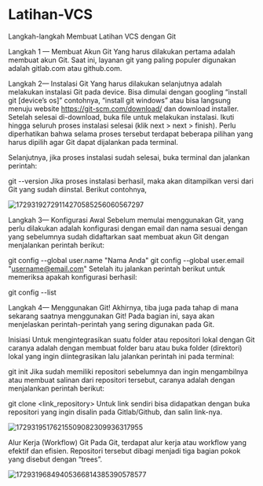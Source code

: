 # Latihan-VCS
Langkah-langkah Membuat Latihan VCS dengan Git

Langkah 1 — Membuat Akun Git
Yang harus dilakukan pertama adalah membuat akun Git. Saat ini, layanan git yang paling populer digunakan adalah gitlab.com atau github.com.

Langkah 2— Instalasi Git
Yang harus dilakukan selanjutnya adalah melakukan instalasi Git pada device. Bisa dimulai dengan googling “install git [device’s os]” contohnya, “install git windows” atau bisa langsung menuju website https://git-scm.com/download/ dan download installer. Setelah selesai di-download, buka file untuk melakukan instalasi. Ikuti hingga seluruh proses instalasi selesai (klik next > next > finish). Perlu diperhatikan bahwa selama proses tersebut terdapat beberapa pilihan yang harus dipilih agar Git dapat dijalankan pada terminal.

Selanjutnya, jika proses instalasi sudah selesai, buka terminal dan jalankan perintah:

git --version
Jika proses instalasi berhasil, maka akan ditampilkan versi dari Git yang sudah diinstal. Berikut contohnya,

![17293192729114270585256060567297](https://github.com/user-attachments/assets/ac5502b8-114f-4515-804e-dcab5ca0d5a1)

Langkah 3— Konfigurasi Awal
Sebelum memulai menggunakan Git, yang perlu dilakukan adalah konfigurasi dengan email dan nama sesuai dengan yang sebelumnya sudah didaftarkan saat membuat akun Git dengan menjalankan perintah berikut:

git config --global user.name "Nama Anda"
git config --global user.email "username@email.com"
Setelah itu jalankan perintah berikut untuk memeriksa apakah konfigurasi berhasil:

git config --list

Langkah 4— Menggunakan Git!
Akhirnya, tiba juga pada tahap di mana sekarang saatnya menggunakan Git! Pada bagian ini, saya akan menjelaskan perintah-perintah yang sering digunakan pada Git.

Inisiasi
Untuk mengintegrasikan suatu folder atau repositori lokal dengan Git caranya adalah dengan membuat folder baru atau buka folder (direktori) lokal yang ingin diintegrasikan lalu jalankan perintah ini pada terminal:

git init
Jika sudah memiliki repositori sebelumnya dan ingin mengambilnya atau membuat salinan dari repositori tersebut, caranya adalah dengan menjalankan perintah berikut:

git clone <link_repository>
Untuk link sendiri bisa didapatkan dengan buka repositori yang ingin disalin pada Gitlab/Github, dan salin link-nya.

![17293195176215509082309936317955](https://github.com/user-attachments/assets/96af1204-e115-4406-b1f3-6230fc030991)

Alur Kerja (Workflow) Git
Pada Git, terdapat alur kerja atau workflow yang efektif dan efisien. Repositori tersebut dibagi menjadi tiga bagian pokok yang disebut dengan “trees”.

![17293196849405366814385390578577](https://github.com/user-attachments/assets/3494a39e-6d16-4143-961e-61f17329d160)


